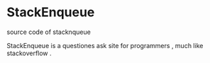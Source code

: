 StackEnqueue
============

source code of stacknqueue 

StackEnqueue is a questiones ask site for programmers , much like stackoverflow . 
